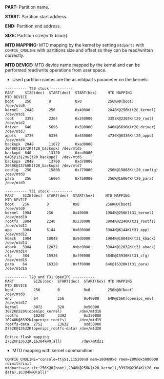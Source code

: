 
**PART:** Partition name.

**START:** Partition start address.

**END:** Partition end address.

**SIZE:** Partition size(in 1k block).

**MTD MAPPING:** MTD mapping by the kernel by setting `mtdparts` with `CONFIG_CMDLINE` with partitions size and offset so they can be read/written correctly.

**MTD DEVICE:** MTD device name mapped by the kernel and can be performed read/write operations from user space.

- Used partition names are the as mtdparts parameter on the kernels:
```
---------- T20 stock ----------
PART     SIZE(dec)  START(dec)  START(hex)     MTD MAPPING               MTD DEVICE
boot     256        0           0x0            256K@0(boot)              /dev/mtd0
kernel   2048       256         0x40000        2048K@256K(t20_kernel)    /dev/mtd1
root     3392       2304        0x240000       3392K@2304K(t20_root)     /dev/mtd2
driver   640        5696        0x590000       640K@5696K(t20_driver)    /dev/mtd3
appfs    4736       6336        0x630000       4736K@6336K(t20_apps)     /dev/mtd4
backupk  2048       11072       0xad0000       2048K@11072K(t20_backupk) /dev/mtd5
backupd  640        13120       0xcd0000       640K@13120K(t20_backupd)  /dev/mtd6
backupa  2048       13760       0xd70000       2048K@13760K(t20_backupa) /dev/mtd7
config   256        15808       0xf70000       256K@15808K(t20_config)   /dev/mtd8
para     256        16064       0xfb0000       256K@16064K(t20_para)     /dev/mtd9

---------- T31 stock ----------
PART    SIZE(dec)  START(dec)  START(hex)     MTD MAPPING                MTD DEVICE
boot    256        0           0x0            256K@0(boot)               /dev/mtd0
kernel  1984       256         0x40000        1984K@256K(t31_kernel)     /dev/mtd10
rootfs  3904       2240        0x230000       3904K@2240K(t31_rootfs)    /dev/mtd11
app     3904       6144        0x600000       3904K@6144K(t31_app)       /dev/mtd12
kback   1984       10048       0x9d0000       1984K@10048K(t31_kback)    /dev/mtd13
aback   3904       12032       0xbc0000       3904K@12032K(t31_aback)    /dev/mtd14
cfg     384        15936       0xf90000       384K@15936K(t31_cfg)       /dev/mtd15
para    64         16320       0xff0000       64K@16320K(t31_para)       /dev/mtd16

---------- T20 and T31 OpenIPC ----------
PART         SIZE(dec)  START(dec)  START(hex) MTD MAPPING                       MTD DEVICE
boot         256        0           0x0        256K@0(boot)                      /dev/mtd0
env          64         256         0x40000    64K@256K(openipc_env)             /dev/mtd17
kernel       3072       320         0x50000    3072K@320K(openipc_kernel)        /dev/mtd18
rootfs       10240      3392        0x350000   10240K@3392K(openipc_rootfs)      /dev/mtd19
rootfs-data  2752       13632       0xd50000   2752K@13632K(openipc_rootfs-data) /dev/mtd20

Entire flash mapping                            2752K@13632K,16384k@0(all)         /dev/mtd21
```

- MTD mapping with kernel commandline:
```
CONFIG_CMDLINE="console=ttyS1,115200n8 mem=100M@0x0 rmem=28M@0x5000000 rdinit=/init mtdparts=jz_sfc:256K@0(boot),2048K@256K(t20_kernel),3392K@2304K(t20_root),640K@5696K(t20_driver),4736K@6336K(t20_apps),2048K@11072K(t20_backupk),40K@13120K(t20_backupd),2048K@13760K(t20_backupa),256K@15808K(t20_config),256K@16064K(t20_parcaa),1984K@256K(t31_kernel),3904K@2240K(t31_rootfs),3904K@6144K(t31_app),1984K@10048K(t31_kback),3904K@12032K(t31_aback),384K@15936K(t31_cfg),4K@16320K(t31_para),64K@256K(openipc_env),3072K@320K(openipc_kernel),10240K@3392K(openipc_rootfs),2752K@13632K(openipc_rootfs-data),16384k@0(all)"
```

